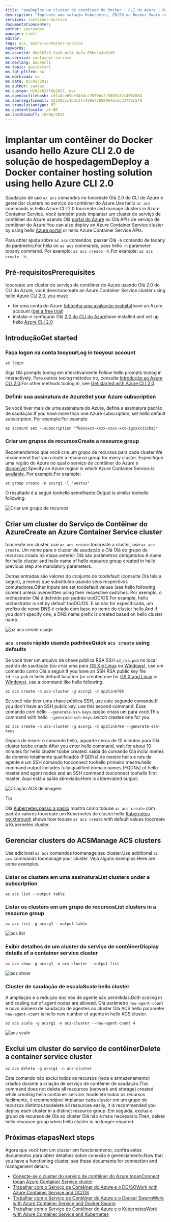 ```yaml
---
title: "aaaDeploy um cluster de contêiner do Docker - CLI do Azure | Microsoft Docs"
description: "Implante uma solução Kubernetes, CD/SO ou Docker Swarm no Serviço de Contêiner do Azure usando a CLI 2.0 do Azure"
services: container-service
documentationcenter: 
author: sauryadas
manager: timlt
editor: 
tags: acs, azure-container-service
keywords: 
ms.assetid: 8da267e8-2aeb-4c24-9a7a-65bdca3a82d6
ms.service: container-service
ms.devlang: azurecli
ms.topic: quickstart
ms.tgt_pltfrm: na
ms.workload: na
ms.date: 03/01/2017
ms.author: saudas
ms.custom: H1Hack27Feb2017, mvc
ms.openlocfilehash: cdfa4ce69de343dcc7070bc2c58b5132c4062084
ms.sourcegitcommit: 523283cc1b3c37c428e77850964dc1c33742c5f0
ms.translationtype: MT
ms.contentlocale: pt-BR
ms.lasthandoff: 10/06/2017
---
```

# <a name="deploy-a-docker-container-hosting-solution-using-hello-azure-cli-20"></a><span data-ttu-id="79343-103">Implantar um contêiner do Docker usando hello Azure CLI 2.0 de solução de hospedagem</span><span class="sxs-lookup"><span data-stu-id="79343-103">Deploy a Docker container hosting solution using hello Azure CLI 2.0</span></span>

<span data-ttu-id="79343-104">Saudação de uso `az acs` comandos no toocreate Olá 2.0 do CLI do Azure e gerenciar clusters no serviço de contêiner do Azure.</span><span class="sxs-lookup"><span data-stu-id="79343-104">Use hello `az acs` commands in hello Azure CLI 2.0 toocreate and manage clusters in Azure Container Service.</span></span> <span data-ttu-id="79343-105">Você também pode implantar um cluster do serviço de contêiner do Azure usando Olá [portal do Azure](container-service-deployment.md) ou Olá APIs de serviço de contêiner do Azure.</span><span class="sxs-lookup"><span data-stu-id="79343-105">You can also deploy an Azure Container Service cluster by using hello [Azure portal](container-service-deployment.md) or hello Azure Container Service APIs.</span></span>

<span data-ttu-id="79343-106">Para obter ajuda sobre `az acs` comandos, passar Olá `-h` comando de tooany do parâmetro.</span><span class="sxs-lookup"><span data-stu-id="79343-106">For help on `az acs` commands, pass hello `-h` parameter tooany command.</span></span> <span data-ttu-id="79343-107">Por exemplo: `az acs create -h`.</span><span class="sxs-lookup"><span data-stu-id="79343-107">For example: `az acs create -h`.</span></span>



## <a name="prerequisites"></a><span data-ttu-id="79343-108">Pré-requisitos</span><span class="sxs-lookup"><span data-stu-id="79343-108">Prerequisites</span></span>
<span data-ttu-id="79343-109">toocreate um cluster do serviço de contêiner do Azure usando Olá 2.0 do CLI do Azure, você deve:</span><span class="sxs-lookup"><span data-stu-id="79343-109">toocreate an Azure Container Service cluster using hello Azure CLI 2.0, you must:</span></span>
* <span data-ttu-id="79343-110">ter uma conta do Azure ([obtenha uma avaliação gratuita](https://azure.microsoft.com/pricing/free-trial/))</span><span class="sxs-lookup"><span data-stu-id="79343-110">have an Azure account ([get a free trial](https://azure.microsoft.com/pricing/free-trial/))</span></span>
* <span data-ttu-id="79343-111">instalar e configurar Olá [2.0 do CLI do Azure](/cli/azure/install-az-cli2)</span><span class="sxs-lookup"><span data-stu-id="79343-111">have installed and set up hello [Azure CLI 2.0](/cli/azure/install-az-cli2)</span></span>

## <a name="get-started"></a><span data-ttu-id="79343-112">Introdução</span><span class="sxs-lookup"><span data-stu-id="79343-112">Get started</span></span> 
### <a name="log-in-tooyour-account"></a><span data-ttu-id="79343-113">Faça logon na conta tooyour</span><span class="sxs-lookup"><span data-stu-id="79343-113">Log in tooyour account</span></span>
```azurecli
az login 
```

<span data-ttu-id="79343-114">Siga Olá prompts toolog em interativamente.</span><span class="sxs-lookup"><span data-stu-id="79343-114">Follow hello prompts toolog in interactively.</span></span> <span data-ttu-id="79343-115">Para outros toolog métodos no, consulte [Introdução ao Azure CLI 2.0](/cli/azure/get-started-with-az-cli2).</span><span class="sxs-lookup"><span data-stu-id="79343-115">For other methods toolog in, see [Get started with Azure CLI 2.0](/cli/azure/get-started-with-az-cli2).</span></span>

### <a name="set-your-azure-subscription"></a><span data-ttu-id="79343-116">Definir sua assinatura do Azure</span><span class="sxs-lookup"><span data-stu-id="79343-116">Set your Azure subscription</span></span>

<span data-ttu-id="79343-117">Se você tiver mais de uma assinatura do Azure, defina a assinatura padrão de saudação.</span><span class="sxs-lookup"><span data-stu-id="79343-117">If you have more than one Azure subscription, set hello default subscription.</span></span> <span data-ttu-id="79343-118">Por exemplo:</span><span class="sxs-lookup"><span data-stu-id="79343-118">For example:</span></span>

```
az account set --subscription "f66xxxxx-xxxx-xxxx-xxx-zgxxxx33cha5"
```


### <a name="create-a-resource-group"></a><span data-ttu-id="79343-119">Criar um grupos de recursos</span><span class="sxs-lookup"><span data-stu-id="79343-119">Create a resource group</span></span>
<span data-ttu-id="79343-120">Recomendamos que você crie um grupo de recursos para cada cluster.</span><span class="sxs-lookup"><span data-stu-id="79343-120">We recommend that you create a resource group for every cluster.</span></span> <span data-ttu-id="79343-121">Especifique uma região do Azure no qual o serviço de contêiner do Azure é [disponível](https://azure.microsoft.com/en-us/regions/services/).</span><span class="sxs-lookup"><span data-stu-id="79343-121">Specify an Azure region in which Azure Container Service is [available](https://azure.microsoft.com/en-us/regions/services/).</span></span> <span data-ttu-id="79343-122">Por exemplo:</span><span class="sxs-lookup"><span data-stu-id="79343-122">For example:</span></span>

```azurecli
az group create -n acsrg1 -l "westus"
```
<span data-ttu-id="79343-123">O resultado é a seguir toohello semelhante:</span><span class="sxs-lookup"><span data-stu-id="79343-123">Output is similar toohello following:</span></span>

![Criar um grupo de recursos](./media/container-service-create-acs-cluster-cli/rg-create.png)


## <a name="create-an-azure-container-service-cluster"></a><span data-ttu-id="79343-125">Criar um cluster do Serviço de Contêiner do Azure</span><span class="sxs-lookup"><span data-stu-id="79343-125">Create an Azure Container Service cluster</span></span>

<span data-ttu-id="79343-126">toocreate um cluster, use `az acs create`.</span><span class="sxs-lookup"><span data-stu-id="79343-126">toocreate a cluster, use `az acs create`.</span></span>
<span data-ttu-id="79343-127">Um nome para o cluster de saudação e Olá Olá do grupo de recursos criado na etapa anterior Olá são parâmetros obrigatórios.</span><span class="sxs-lookup"><span data-stu-id="79343-127">A name for hello cluster and hello name of hello resource group created in hello previous step are mandatory parameters.</span></span> 

<span data-ttu-id="79343-128">Outras entradas são valores do conjunto de toodefault (consulte Olá tela a seguir), a menos que substituído usando seus respectivos comutadores.</span><span class="sxs-lookup"><span data-stu-id="79343-128">Other inputs are set toodefault values (see hello following screen) unless overwritten using their respective switches.</span></span> <span data-ttu-id="79343-129">Por exemplo, o orchestrator Olá é definido por padrão tooDC/OS.</span><span class="sxs-lookup"><span data-stu-id="79343-129">For example, hello orchestrator is set by default tooDC/OS.</span></span> <span data-ttu-id="79343-130">E se não for especificada, um prefixo de nome DNS é criado com base no nome do cluster hello.</span><span class="sxs-lookup"><span data-stu-id="79343-130">And if you don't specify one, a DNS name prefix is created based on hello cluster name.</span></span>

![az acs create usage](./media/container-service-create-acs-cluster-cli/create-help.png)


### <a name="quick-acs-create-using-defaults"></a><span data-ttu-id="79343-132">`acs create` rápido usando padrões</span><span class="sxs-lookup"><span data-stu-id="79343-132">Quick `acs create` using defaults</span></span>
<span data-ttu-id="79343-133">Se você tiver um arquivo de chave pública RSA SSH `id_rsa.pub` no local padrão de saudação (ou criar uma para [OS X e Linux](../../virtual-machines/linux/mac-create-ssh-keys.md) ou [Windows](../../virtual-machines/linux/ssh-from-windows.md)), use um comando como Olá a seguir:</span><span class="sxs-lookup"><span data-stu-id="79343-133">If you have an SSH RSA public key file `id_rsa.pub` in hello default location (or created one for [OS X and Linux](../../virtual-machines/linux/mac-create-ssh-keys.md) or [Windows](../../virtual-machines/linux/ssh-from-windows.md)), use a command like hello following:</span></span>

```azurecli
az acs create -n acs-cluster -g acsrg1 -d applink789
```
<span data-ttu-id="79343-134">Se você não tiver uma chave pública SSH, use este segundo comando.</span><span class="sxs-lookup"><span data-stu-id="79343-134">If you don't have an SSH public key, use this second command.</span></span> <span data-ttu-id="79343-135">Esse comando com hello `--generate-ssh-keys` opção criará um para você.</span><span class="sxs-lookup"><span data-stu-id="79343-135">This command with hello `--generate-ssh-keys` switch creates one for you.</span></span>

```azurecli
az acs create -n acs-cluster -g acsrg1 -d applink789 --generate-ssh-keys
```

<span data-ttu-id="79343-136">Depois de inserir o comando hello, aguarde cerca de 10 minutos para Olá cluster toobe criado.</span><span class="sxs-lookup"><span data-stu-id="79343-136">After you enter hello command, wait for about 10 minutes for hello cluster toobe created.</span></span> <span data-ttu-id="79343-137">saída do comando Olá inclui nomes de domínio totalmente qualificados (FQDNs) de mestre hello e nós de agente e um SSH comando tooconnect toohello primeiro mestre.</span><span class="sxs-lookup"><span data-stu-id="79343-137">hello command output includes fully qualified domain names (FQDNs) of hello master and agent nodes and an SSH command tooconnect toohello first master.</span></span> <span data-ttu-id="79343-138">Aqui está a saída abreviada:</span><span class="sxs-lookup"><span data-stu-id="79343-138">Here is abbreviated output:</span></span>

![Criação ACS de imagem](./media/container-service-create-acs-cluster-cli/cluster-create.png)

> [!TIP]
> <span data-ttu-id="79343-140">Olá [Kubernetes passo a passo](../kubernetes/container-service-kubernetes-walkthrough.md) mostra como toouse `az acs create` com padrão valores toocreate um Kubernetes de cluster.</span><span class="sxs-lookup"><span data-stu-id="79343-140">hello [Kubernetes walkthrough](../kubernetes/container-service-kubernetes-walkthrough.md) shows how toouse `az acs create` with default values toocreate a Kubernetes cluster.</span></span>
>

## <a name="manage-acs-clusters"></a><span data-ttu-id="79343-141">Gerenciar clusters do ACS</span><span class="sxs-lookup"><span data-stu-id="79343-141">Manage ACS clusters</span></span>

<span data-ttu-id="79343-142">Use adicional `az acs` comandos toomanage seu cluster.</span><span class="sxs-lookup"><span data-stu-id="79343-142">Use additional `az acs` commands toomanage your cluster.</span></span> <span data-ttu-id="79343-143">Veja alguns exemplos.</span><span class="sxs-lookup"><span data-stu-id="79343-143">Here are some examples.</span></span>

### <a name="list-clusters-under-a-subscription"></a><span data-ttu-id="79343-144">Listar os clusters em uma assinatura</span><span class="sxs-lookup"><span data-stu-id="79343-144">List clusters under a subscription</span></span>

```azurecli
az acs list --output table
```

### <a name="list-clusters-in-a-resource-group"></a><span data-ttu-id="79343-145">Listar os clusters em um grupo de recursos</span><span class="sxs-lookup"><span data-stu-id="79343-145">List clusters in a resource group</span></span>

```azurecli
az acs list -g acsrg1 --output table
```

![acs list](./media/container-service-create-acs-cluster-cli/acs-list.png)


### <a name="display-details-of-a-container-service-cluster"></a><span data-ttu-id="79343-147">Exibir detalhes de um cluster do serviço de contêiner</span><span class="sxs-lookup"><span data-stu-id="79343-147">Display details of a container service cluster</span></span>

```azurecli
az acs show -g acsrg1 -n acs-cluster --output list
```

![acs show](./media/container-service-create-acs-cluster-cli/acs-show.png)


### <a name="scale-hello-cluster"></a><span data-ttu-id="79343-149">Cluster de saudação de escala</span><span class="sxs-lookup"><span data-stu-id="79343-149">Scale hello cluster</span></span>
<span data-ttu-id="79343-150">A ampliação e a redução dos nós de agente são permitidas.</span><span class="sxs-lookup"><span data-stu-id="79343-150">Both scaling in and scaling out of agent nodes are allowed.</span></span> <span data-ttu-id="79343-151">Olá parâmetro `new-agent-count` é novo número de saudação de agentes no cluster Olá ACS.</span><span class="sxs-lookup"><span data-stu-id="79343-151">hello parameter `new-agent-count` is hello new number of agents in hello ACS cluster.</span></span>

```azurecli
az acs scale -g acsrg1 -n acs-cluster --new-agent-count 4
```

![acs scale](./media/container-service-create-acs-cluster-cli/acs-scale.png)

## <a name="delete-a-container-service-cluster"></a><span data-ttu-id="79343-153">Exclui um cluster do serviço de contêiner</span><span class="sxs-lookup"><span data-stu-id="79343-153">Delete a container service cluster</span></span>
```azurecli
az acs delete -g acsrg1 -n acs-cluster 
```
<span data-ttu-id="79343-154">Este comando não exclui todos os recursos (rede e armazenamento) criados durante a criação de serviço de contêiner de saudação.</span><span class="sxs-lookup"><span data-stu-id="79343-154">This command does not delete all resources (network and storage) created while creating hello container service.</span></span> <span data-ttu-id="79343-155">toodelete todos os recursos facilmente, é recomendável implantar cada cluster em um grupo de recursos distintos.</span><span class="sxs-lookup"><span data-stu-id="79343-155">toodelete all resources easily, it is recommended you deploy each cluster in a distinct resource group.</span></span> <span data-ttu-id="79343-156">Em seguida, exclua o grupo de recursos de Olá ao cluster Olá não é mais necessário.</span><span class="sxs-lookup"><span data-stu-id="79343-156">Then, delete hello resource group when hello cluster is no longer required.</span></span>

## <a name="next-steps"></a><span data-ttu-id="79343-157">Próximas etapas</span><span class="sxs-lookup"><span data-stu-id="79343-157">Next steps</span></span>
<span data-ttu-id="79343-158">Agora que você tem um cluster em funcionamento, confira estes documentos para obter detalhes sobre conexão e gerenciamento:</span><span class="sxs-lookup"><span data-stu-id="79343-158">Now that you have a functioning cluster, see these documents for connection and management details:</span></span>

* [<span data-ttu-id="79343-159">Conecte-se o cluster do serviço de contêiner do Azure tooan</span><span class="sxs-lookup"><span data-stu-id="79343-159">Connect tooan Azure Container Service cluster</span></span>](../container-service-connect.md)
* [<span data-ttu-id="79343-160">Trabalhar com o Serviço de Contêiner do Azure e o DC/SO</span><span class="sxs-lookup"><span data-stu-id="79343-160">Work with Azure Container Service and DC/OS</span></span>](container-service-mesos-marathon-rest.md)
* [<span data-ttu-id="79343-161">Trabalhar com o Serviço de Contêiner do Azure e o Docker Swarm</span><span class="sxs-lookup"><span data-stu-id="79343-161">Work with Azure Container Service and Docker Swarm</span></span>](container-service-docker-swarm.md)
* [<span data-ttu-id="79343-162">Trabalhar com o Serviço de Contêiner do Azure e o Kubernetes</span><span class="sxs-lookup"><span data-stu-id="79343-162">Work with Azure Container Service and Kubernetes</span></span>](../kubernetes/container-service-kubernetes-walkthrough.md)